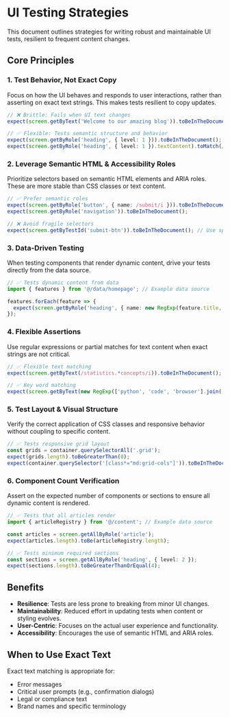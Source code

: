 # UI Testing Strategies

This document outlines strategies for writing robust and maintainable UI tests, resilient to frequent content changes.

## Core Principles

### 1. Test Behavior, Not Exact Copy

Focus on how the UI behaves and responds to user interactions, rather than asserting on exact text strings. This makes tests resilient to copy updates.

```typescript
// ❌ Brittle: Fails when UI text changes
expect(screen.getByText('Welcome to our amazing blog')).toBeInTheDocument();

// ✅ Flexible: Tests semantic structure and behavior
expect(screen.getByRole('heading', { level: 1 })).toBeInTheDocument();
expect(screen.getByRole('heading', { level: 1 }).textContent).toMatch(/welcome/i);
```

### 2. Leverage Semantic HTML & Accessibility Roles

Prioritize selectors based on semantic HTML elements and ARIA roles. These are more stable than CSS classes or text content.

```typescript
// ✅ Prefer semantic roles
expect(screen.getByRole('button', { name: /submit/i })).toBeInTheDocument();
expect(screen.getByRole('navigation')).toBeInTheDocument();

// ❌ Avoid fragile selectors
expect(screen.getByTestId('submit-btn')).toBeInTheDocument(); // Use sparingly for critical elements
```

### 3. Data-Driven Testing

When testing components that render dynamic content, drive your tests directly from the data source.

```typescript
// ✅ Tests dynamic content from data
import { features } from '@/data/homepage'; // Example data source

features.forEach(feature => {
  expect(screen.getByRole('heading', { name: new RegExp(feature.title, 'i'), level: 3 })).toBeInTheDocument();
});
```

### 4. Flexible Assertions

Use regular expressions or partial matches for text content when exact strings are not critical.

```typescript
// ✅ Flexible text matching
expect(screen.getByText(/statistics.*concepts/i)).toBeInTheDocument();

// ✅ Key word matching
expect(screen.getByText(new RegExp(['python', 'code', 'browser'].join('.*'), 'i'))).toBeInTheDocument();
```

### 5. Test Layout & Visual Structure

Verify the correct application of CSS classes and responsive behavior without coupling to specific content.

```typescript
// ✅ Tests responsive grid layout
const grids = container.querySelectorAll('.grid');
expect(grids.length).toBeGreaterThan(0);
expect(container.querySelector('[class*="md:grid-cols"]')).toBeInTheDocument();
```

### 6. Component Count Verification

Assert on the expected number of components or sections to ensure all dynamic content is rendered.

```typescript
// ✅ Tests that all articles render
import { articleRegistry } from '@/content'; // Example data source

const articles = screen.getAllByRole('article');
expect(articles.length).toBe(articleRegistry.length);

// ✅ Tests minimum required sections
const sections = screen.getAllByRole('heading', { level: 2 });
expect(sections.length).toBeGreaterThanOrEqual(4);
```

## Benefits

*   **Resilience**: Tests are less prone to breaking from minor UI changes.
*   **Maintainability**: Reduced effort in updating tests when content or styling evolves.
*   **User-Centric**: Focuses on the actual user experience and functionality.
*   **Accessibility**: Encourages the use of semantic HTML and ARIA roles.

## When to Use Exact Text

Exact text matching is appropriate for:

*   Error messages
*   Critical user prompts (e.g., confirmation dialogs)
*   Legal or compliance text
*   Brand names and specific terminology
